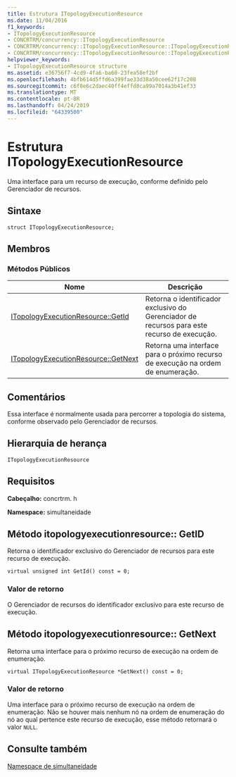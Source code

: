 ```yaml
---
title: Estrutura ITopologyExecutionResource
ms.date: 11/04/2016
f1_keywords:
- ITopologyExecutionResource
- CONCRTRM/concurrency::ITopologyExecutionResource
- CONCRTRM/concurrency::ITopologyExecutionResource::ITopologyExecutionResource::GetId
- CONCRTRM/concurrency::ITopologyExecutionResource::ITopologyExecutionResource::GetNext
helpviewer_keywords:
- ITopologyExecutionResource structure
ms.assetid: e36756f7-4cd9-4fa6-ba60-23fea58ef2bf
ms.openlocfilehash: 4bfb614d5ffd6a399fae33d38a50cee62f17c208
ms.sourcegitcommit: c6f8e6c2daec40ff4effd8ca99a7014a3b41ef33
ms.translationtype: MT
ms.contentlocale: pt-BR
ms.lasthandoff: 04/24/2019
ms.locfileid: "64339500"
---
```

# <a name="itopologyexecutionresource-structure"></a>Estrutura ITopologyExecutionResource

Uma interface para um recurso de execução, conforme definido pelo Gerenciador de recursos.

## <a name="syntax"></a>Sintaxe

```
struct ITopologyExecutionResource;
```

## <a name="members"></a>Membros

### <a name="public-methods"></a>Métodos Públicos

|Nome|Descrição|
|----------|-----------------|
|[ITopologyExecutionResource::GetId](#getid)|Retorna o identificador exclusivo do Gerenciador de recursos para este recurso de execução.|
|[ITopologyExecutionResource::GetNext](#getnext)|Retorna uma interface para o próximo recurso de execução na ordem de enumeração.|

## <a name="remarks"></a>Comentários

Essa interface é normalmente usada para percorrer a topologia do sistema, conforme observado pelo Gerenciador de recursos.

## <a name="inheritance-hierarchy"></a>Hierarquia de herança

`ITopologyExecutionResource`

## <a name="requirements"></a>Requisitos

**Cabeçalho:** concrtrm. h

**Namespace:** simultaneidade

##  <a name="getid"></a>  Método itopologyexecutionresource:: GetID

Retorna o identificador exclusivo do Gerenciador de recursos para este recurso de execução.

```
virtual unsigned int GetId() const = 0;
```

### <a name="return-value"></a>Valor de retorno

O Gerenciador de recursos do identificador exclusivo para este recurso de execução.

##  <a name="getnext"></a>  Método itopologyexecutionresource:: GetNext

Retorna uma interface para o próximo recurso de execução na ordem de enumeração.

```
virtual ITopologyExecutionResource *GetNext() const = 0;
```

### <a name="return-value"></a>Valor de retorno

Uma interface para o próximo recurso de execução na ordem de enumeração. Não se houver mais nenhum nó na ordem de enumeração do nó ao qual pertence este recurso de execução, esse método retornará o valor `NULL`.

## <a name="see-also"></a>Consulte também

[Namespace de simultaneidade](concurrency-namespace.md)
